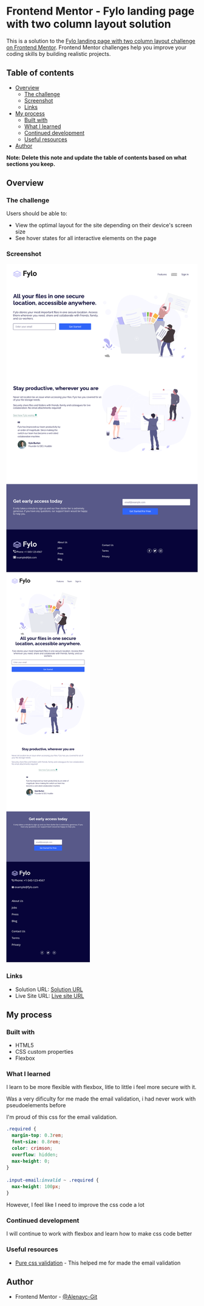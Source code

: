 # Frontend Mentor - Fylo landing page with two column layout solution

This is a solution to the [Fylo landing page with two column layout challenge on Frontend Mentor](https://www.frontendmentor.io/challenges/fylo-landing-page-with-two-column-layout-5ca5ef041e82137ec91a50f5). Frontend Mentor challenges help you improve your coding skills by building realistic projects.

## Table of contents

- [Overview](#overview)
  - [The challenge](#the-challenge)
  - [Screenshot](#screenshot)
  - [Links](#links)
- [My process](#my-process)
  - [Built with](#built-with)
  - [What I learned](#what-i-learned)
  - [Continued development](#continued-development)
  - [Useful resources](#useful-resources)
- [Author](#author)

**Note: Delete this note and update the table of contents based on what sections you keep.**

## Overview

### The challenge

Users should be able to:

- View the optimal layout for the site depending on their device's screen size
- See hover states for all interactive elements on the page

### Screenshot

![](./images/Desktop.png)
![](./images/Mobile.png)

### Links

- Solution URL: [Solution URL](https://your-solution-url.com)
- Live Site URL: [Live site URL](https://fylo-landing-page-alenayc.netlify.app/)

## My process

### Built with

- HTML5
- CSS custom properties
- Flexbox

### What I learned

I learn to be more flexible with flexbox, litle to little i feel more secure with it.

Was a very dificulty for me made the email validation, i had never work with pseudoelements before

I'm proud of this css for the email validation.

```css
.required {
  margin-top: 0.3rem;
  font-size: 0.8rem;
  color: crimson;
  overflow: hidden;
  max-height: 0;
}

.input-email:invalid ~ .required {
  max-height: 100px;
}
```

However, I feel like I need to improve the css code a lot

### Continued development

I will continue to work with flexbox and learn how to make css code better

### Useful resources

- [Pure css validation](https://www.youtube.com/watch?v=qjx0FF1eahE&t=679s&ab_channel=VIPTutorials) - This helped me for made the email validation

## Author

- Frontend Mentor - [@Alenayc-Git](https://www.frontendmentor.io/profile/Alenayc-Git)
